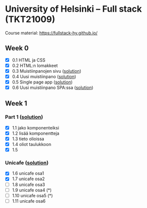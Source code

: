 # University of Helsinki – Full stack (TKT21009)

Course material: <https://fullstack-hy.github.io/>

## Week 0

- [x] 0.1 HTML ja CSS
- [x] 0.2 HTML:n lomakkeet
- [x] 0.3 Muistiinpanojen sivu ([solution](week0#03-muistiinpanojen-sivu))
- [x] 0.4 Uusi muistiinpano ([solution](week0#04-uusi-muistiinpano))
- [x] 0.5 Single page app ([solution](week0#05-single-page-app))
- [x] 0.6 Uusi muistiinpano SPA:ssa ([solution](week0#06-uusi-muistiinpano-spassa))

## Week 1

### Part 1 ([solution](week1/e1-5/))

- [x] 1.1 jako komponenteiksi
- [x] 1.2 lisää komponentteja
- [x] 1.3 tieto olioissa
- [x] 1.4 oliot taulukkoon
- [x] 1.5

### Unicafe ([solution](week1/e6-11/))

- [x] 1.6 unicafe osa1
- [x] 1.7 unicafe osa2
- [ ] 1.8 unicafe osa3
- [ ] 1.9 unicafe osa4 (*)
- [ ] 1.10 unicafe osa5 (*)
- [ ] 1.11 unicafe osa6